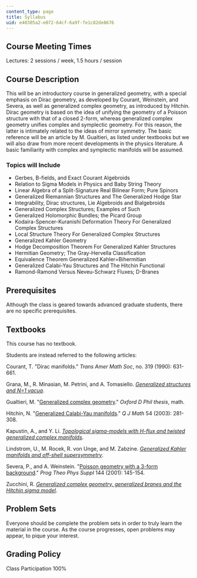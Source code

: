 ```yaml
---
content_type: page
title: Syllabus
uid: e40305a2-e072-64cf-6a9f-fe1c82de8676
---
```


Course Meeting Times
--------------------

Lectures: 2 sessions / week, 1.5 hours / session

Course Description
------------------

This will be an introductory course in generalized geometry, with a special emphasis on Dirac geometry, as developed by Courant, Weinstein, and Severa, as well as generalized complex geometry, as introduced by Hitchin. Dirac geometry is based on the idea of unifying the geometry of a Poisson structure with that of a closed 2-form, whereas generalized complex geometry unifies complex and symplectic geometry. For this reason, the latter is intimately related to the ideas of mirror symmetry. The basic reference will be an article by M. Gualtieri, as listed under textbooks but we will also draw from more recent developments in the physics literature. A basic familiarity with complex and symplectic manifolds will be assumed.

### Topics will Include

*   Gerbes, B-fields, and Exact Courant Algebroids
*   Relation to Sigma Models in Physics and Baby String Theory
*   Linear Algebra of a Split-Signature Real Bilinear Form; Pure Spinors
*   Generalized Riemannian Structures and The Generalized Hodge Star
*   Integrability, Dirac structures, Lie Algebroids and Bialgebroids
*   Generalized Complex Structures; Examples of Such
*   Generalized Holomorphic Bundles; the Picard Group
*   Kodaira-Spencer-Kuranishi Deformation Theory For Generalized Complex Structures
*   Local Structure Theory For Generalized Complex Structures
*   Generalized Kahler Geometry
*   Hodge Decomposition Theorem For Generalized Kahler Structures
*   Hermitian Geometry; The Gray-Hervella Classification
*   Equivalence Theorem Generalized Kahler=Bihermitian
*   Generalized Calabi-Yau Structures and The Hitchin Functional
*   Ramond-Ramond Versus Neveu-Schwarz Fluxes; D-Branes

Prerequisites
-------------

Although the class is geared towards advanced graduate students, there are no specific prerequisites.

Textbooks
---------

This course has no textbook.

Students are instead referred to the following articles:

Courant, T. "Dirac manifolds." _Trans Amer Math Soc_, no. 319 (1990): 631-661.

Grana, M., R. Minasian, M. Petrini, and A. Tomasiello. [_Generalized structures and N=1 vacua_](http://de.arxiv.org/abs/hep-th/0505212).

Gualtieri, M. "[Generalized complex geometry](http://de.arxiv.org/abs/math.dg/0401221)." _Oxford D Phil thesis_, math.

Hitchin, N. "[Generalized Calabi-Yau manifolds](http://de.arxiv.org/abs/math.dg/0209099)." _Q J Math_ 54 (2003): 281-308.

Kapustin, A., and Y. Li. [_Topological sigma-models with H-flux and twisted generalized complex manifolds_](http://de.arxiv.org/abs/hep-th/0407249).

Lindstrom, U., M. Rocek, R. von Unge, and M. Zabzine. [_Generalized Kahler manifolds and off-shell supersymmetry_](http://de.arxiv.org/abs/hep-th/0512164).

Severa, P., and A. Weinstein. "[Poisson geometry with a 3-form background](http://de.arxiv.org/abs/math.SG/0107133)." _Prog Theo Phys Suppl_ 144 (2001): 145-154.

Zucchini, R. [_Generalized complex geometry, generalized branes and the Hitchin sigma model_](http://de.arxiv.org/abs/hep-th/0501062).

Problem Sets
------------

Everyone should be complete the problem sets in order to truly learn the material in the course. As the course progresses, open problems may appear, to pique your interest.

Grading Policy
--------------

Class Participation 100%